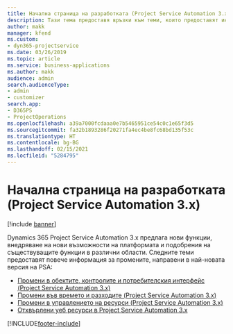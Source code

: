 ```yaml
---
title: Начална страница на разработката (Project Service Automation 3.x)
description: Тази тема предоставя връзки към теми, които предоставят информация за разработката на Dynamics 365 Project Service Automation (PSA) версия 3.x.
author: makk
manager: kfend
ms.custom:
- dyn365-projectservice
ms.date: 03/26/2019
ms.topic: article
ms.service: business-applications
ms.author: makk
audience: admin
search.audienceType:
- admin
- customizer
search.app:
- D365PS
- ProjectOperations
ms.openlocfilehash: a39a7000fcdaaa0e7b5465951ce54c0c1e65f3d5
ms.sourcegitcommit: fa32b1893286f20271fa4ec4be8fc68bd135f53c
ms.translationtype: HT
ms.contentlocale: bg-BG
ms.lasthandoff: 02/15/2021
ms.locfileid: "5284795"
---
```

# <a name="development-home-page-project-service-automation-3x"></a>Начална страница на разработката (Project Service Automation 3.x)

[!include [banner](../../includes/psa-now-project-operations.md)]

Dynamics 365 Project Service Automation 3.x предлага нови функции, внедряване на нови възможности на платформата и подобрения на съществуващите функции в различни области. Следните теми предоставят повече информация за промените, направени в най-новата версия на PSA:

- [Промени в обектите, контролите и потребителския интерфейс (Project Service Automation 3.x)](../developer-guides/entity-changes-v3.x.md)
- [Промени във времето и разходите (Project Service Automation 3.x)](../developer-guides/time-expense-changes-v3.x.md)
- [Промени в управлението на ресурси (Project Service Automation 3.x)](../developer-guides/resource-management-changes-v3.x.md)
- [Отхвърлени уеб ресурси в Project Service Automation 3.x](../developer-guides/web-resources-deprecated-v3.x.md)


[!INCLUDE[footer-include](../../includes/footer-banner.md)]